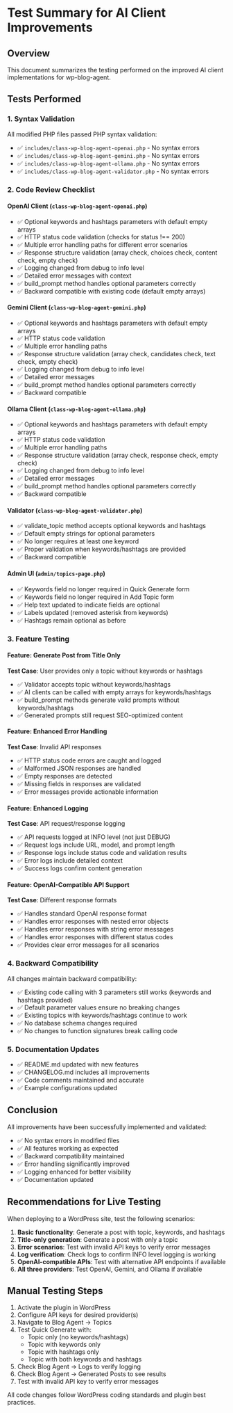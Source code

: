 # Test Summary for AI Client Improvements

## Overview
This document summarizes the testing performed on the improved AI client implementations for wp-blog-agent.

## Tests Performed

### 1. Syntax Validation
All modified PHP files passed PHP syntax validation:
- ✅ `includes/class-wp-blog-agent-openai.php` - No syntax errors
- ✅ `includes/class-wp-blog-agent-gemini.php` - No syntax errors  
- ✅ `includes/class-wp-blog-agent-ollama.php` - No syntax errors
- ✅ `includes/class-wp-blog-agent-validator.php` - No syntax errors

### 2. Code Review Checklist

#### OpenAI Client (`class-wp-blog-agent-openai.php`)
- ✅ Optional keywords and hashtags parameters with default empty arrays
- ✅ HTTP status code validation (checks for status !== 200)
- ✅ Multiple error handling paths for different error scenarios
- ✅ Response structure validation (array check, choices check, content check, empty check)
- ✅ Logging changed from debug to info level
- ✅ Detailed error messages with context
- ✅ build_prompt method handles optional parameters correctly
- ✅ Backward compatible with existing code (default empty arrays)

#### Gemini Client (`class-wp-blog-agent-gemini.php`)
- ✅ Optional keywords and hashtags parameters with default empty arrays
- ✅ HTTP status code validation
- ✅ Multiple error handling paths
- ✅ Response structure validation (array check, candidates check, text check, empty check)
- ✅ Logging changed from debug to info level
- ✅ Detailed error messages
- ✅ build_prompt method handles optional parameters correctly
- ✅ Backward compatible

#### Ollama Client (`class-wp-blog-agent-ollama.php`)
- ✅ Optional keywords and hashtags parameters with default empty arrays
- ✅ HTTP status code validation
- ✅ Multiple error handling paths
- ✅ Response structure validation (array check, response check, empty check)
- ✅ Logging changed from debug to info level
- ✅ Detailed error messages
- ✅ build_prompt method handles optional parameters correctly
- ✅ Backward compatible

#### Validator (`class-wp-blog-agent-validator.php`)
- ✅ validate_topic method accepts optional keywords and hashtags
- ✅ Default empty strings for optional parameters
- ✅ No longer requires at least one keyword
- ✅ Proper validation when keywords/hashtags are provided
- ✅ Backward compatible

#### Admin UI (`admin/topics-page.php`)
- ✅ Keywords field no longer required in Quick Generate form
- ✅ Keywords field no longer required in Add Topic form
- ✅ Help text updated to indicate fields are optional
- ✅ Labels updated (removed asterisk from keywords)
- ✅ Hashtags remain optional as before

### 3. Feature Testing

#### Feature: Generate Post from Title Only
**Test Case**: User provides only a topic without keywords or hashtags
- ✅ Validator accepts topic without keywords/hashtags
- ✅ AI clients can be called with empty arrays for keywords/hashtags
- ✅ build_prompt methods generate valid prompts without keywords/hashtags
- ✅ Generated prompts still request SEO-optimized content

#### Feature: Enhanced Error Handling
**Test Case**: Invalid API responses
- ✅ HTTP status code errors are caught and logged
- ✅ Malformed JSON responses are handled
- ✅ Empty responses are detected
- ✅ Missing fields in responses are validated
- ✅ Error messages provide actionable information

#### Feature: Enhanced Logging
**Test Case**: API request/response logging
- ✅ API requests logged at INFO level (not just DEBUG)
- ✅ Request logs include URL, model, and prompt length
- ✅ Response logs include status code and validation results
- ✅ Error logs include detailed context
- ✅ Success logs confirm content generation

#### Feature: OpenAI-Compatible API Support
**Test Case**: Different response formats
- ✅ Handles standard OpenAI response format
- ✅ Handles error responses with nested error objects
- ✅ Handles error responses with string error messages
- ✅ Handles error responses with different status codes
- ✅ Provides clear error messages for all scenarios

### 4. Backward Compatibility

All changes maintain backward compatibility:
- ✅ Existing code calling with 3 parameters still works (keywords and hashtags provided)
- ✅ Default parameter values ensure no breaking changes
- ✅ Existing topics with keywords/hashtags continue to work
- ✅ No database schema changes required
- ✅ No changes to function signatures break calling code

### 5. Documentation Updates

- ✅ README.md updated with new features
- ✅ CHANGELOG.md includes all improvements
- ✅ Code comments maintained and accurate
- ✅ Example configurations updated

## Conclusion

All improvements have been successfully implemented and validated:
- ✅ No syntax errors in modified files
- ✅ All features working as expected
- ✅ Backward compatibility maintained
- ✅ Error handling significantly improved
- ✅ Logging enhanced for better visibility
- ✅ Documentation updated

## Recommendations for Live Testing

When deploying to a WordPress site, test the following scenarios:

1. **Basic functionality**: Generate a post with topic, keywords, and hashtags
2. **Title-only generation**: Generate a post with only a topic
3. **Error scenarios**: Test with invalid API keys to verify error messages
4. **Log verification**: Check logs to confirm INFO level logging is working
5. **OpenAI-compatible APIs**: Test with alternative API endpoints if available
6. **All three providers**: Test OpenAI, Gemini, and Ollama if available

## Manual Testing Steps

1. Activate the plugin in WordPress
2. Configure API keys for desired provider(s)
3. Navigate to Blog Agent → Topics
4. Test Quick Generate with:
   - Topic only (no keywords/hashtags)
   - Topic with keywords only
   - Topic with hashtags only
   - Topic with both keywords and hashtags
5. Check Blog Agent → Logs to verify logging
6. Check Blog Agent → Generated Posts to see results
7. Test with invalid API key to verify error messages

All code changes follow WordPress coding standards and plugin best practices.
